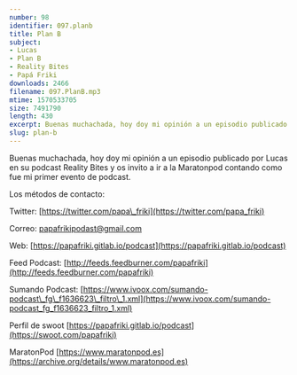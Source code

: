 ```yaml
---
number: 98
identifier: 097.planb
title: Plan B
subject:
- Lucas
- Plan B
- Reality Bites
- Papá Friki
downloads: 2466
filename: 097.PlanB.mp3
mtime: 1570533705
size: 7491790
length: 430
excerpt: Buenas muchachada, hoy doy mi opinión a un episodio publicado por Lucas en su podcast Reality Bites y os invito a ir a la Maratonpod contando como fue
slug: plan-b
---
```

Buenas muchachada, hoy doy mi opinión a un episodio publicado por Lucas en su podcast Reality Bites y os invito a ir a la Maratonpod contando como fue mi primer evento de podcast.

Los métodos de contacto:

Twitter: [https://twitter.com/papa\_friki](https://twitter.com/papa_friki)

Correo: [papafrikipodast@gmail.com](https://archive.org/details/papafrikipodast@gmail.com)

Web: [https://papafriki.gitlab.io/podcast](https://papafriki.gitlab.io/podcast)

Feed Podcast: [http://feeds.feedburner.com/papafriki](http://feeds.feedburner.com/papafriki)

Sumando Podcast: [https://www.ivoox.com/sumando-podcast\_fg\_f1636623\_filtro\_1.xml](https://www.ivoox.com/sumando-podcast_fg_f1636623_filtro_1.xml)

Perfil de swoot [https://papafriki.gitlab.io/podcast](https://swoot.com/papafriki)

MaratonPod [https://www.maratonpod.es](https://archive.org/details/www.maratonpod.es)